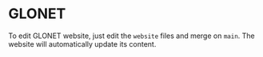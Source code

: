 # GLONET

To edit GLONET website, just edit the `website` files and merge on `main`.
The website will automatically update its content.

